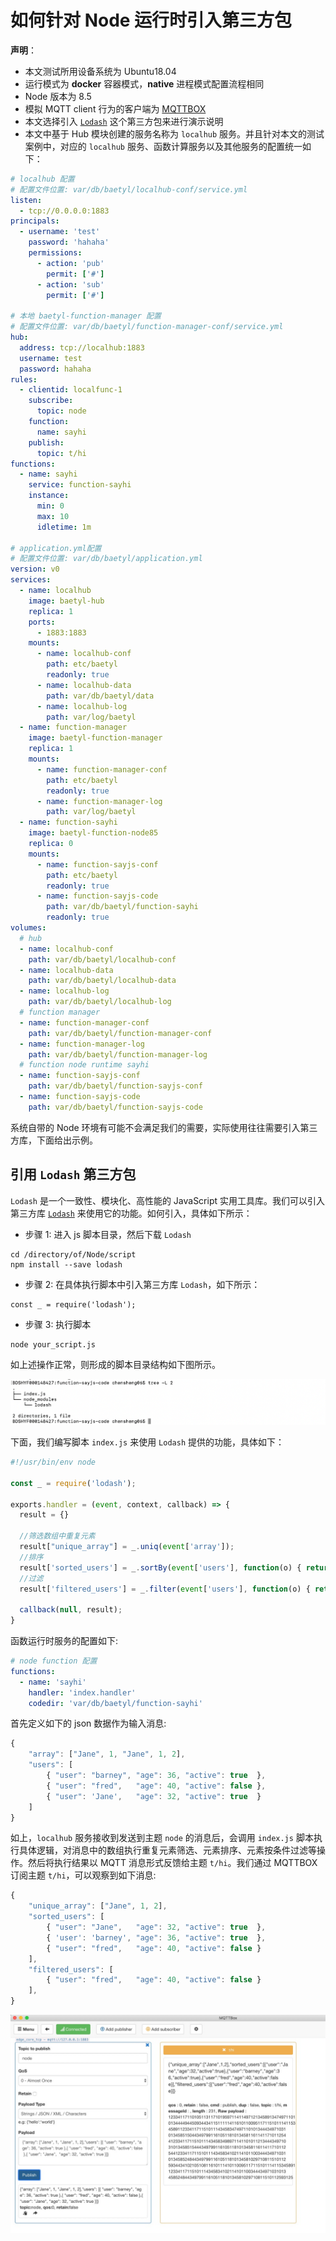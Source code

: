 # 如何针对 Node 运行时引入第三方包

**声明**：

- 本文测试所用设备系统为 Ubuntu18.04
- 运行模式为 **docker** 容器模式，**native** 进程模式配置流程相同
- Node 版本为 8.5
- 模拟 MQTT client 行为的客户端为 [MQTTBOX](../Resources-download.md#下载-MQTTBOX-客户端)
- 本文选择引入 [`Lodash`](https://www.lodashjs.com/) 这个第三方包来进行演示说明
- 本文中基于 Hub 模块创建的服务名称为 `localhub` 服务。并且针对本文的测试案例中，对应的 `localhub` 服务、函数计算服务以及其他服务的配置统一如下：

```yaml
# localhub 配置
# 配置文件位置: var/db/baetyl/localhub-conf/service.yml
listen:
  - tcp://0.0.0.0:1883
principals:
  - username: 'test'
    password: 'hahaha'
    permissions:
      - action: 'pub'
        permit: ['#']
      - action: 'sub'
        permit: ['#']

# 本地 baetyl-function-manager 配置
# 配置文件位置: var/db/baetyl/function-manager-conf/service.yml
hub:
  address: tcp://localhub:1883
  username: test
  password: hahaha
rules:
  - clientid: localfunc-1
    subscribe:
      topic: node
    function:
      name: sayhi
    publish:
      topic: t/hi
functions:
  - name: sayhi
    service: function-sayhi
    instance:
      min: 0
      max: 10
      idletime: 1m

# application.yml配置
# 配置文件位置: var/db/baetyl/application.yml
version: v0
services:
  - name: localhub
    image: baetyl-hub
    replica: 1
    ports:
      - 1883:1883
    mounts:
      - name: localhub-conf
        path: etc/baetyl
        readonly: true
      - name: localhub-data
        path: var/db/baetyl/data
      - name: localhub-log
        path: var/log/baetyl
  - name: function-manager
    image: baetyl-function-manager
    replica: 1
    mounts:
      - name: function-manager-conf
        path: etc/baetyl
        readonly: true
      - name: function-manager-log
        path: var/log/baetyl
  - name: function-sayhi
    image: baetyl-function-node85
    replica: 0
    mounts:
      - name: function-sayjs-conf
        path: etc/baetyl
        readonly: true
      - name: function-sayjs-code
        path: var/db/baetyl/function-sayhi
        readonly: true
volumes:
  # hub
  - name: localhub-conf
    path: var/db/baetyl/localhub-conf
  - name: localhub-data
    path: var/db/baetyl/localhub-data
  - name: localhub-log
    path: var/db/baetyl/localhub-log
  # function manager
  - name: function-manager-conf
    path: var/db/baetyl/function-manager-conf
  - name: function-manager-log
    path: var/db/baetyl/function-manager-log
  # function node runtime sayhi
  - name: function-sayjs-conf
    path: var/db/baetyl/function-sayjs-conf
  - name: function-sayjs-code
    path: var/db/baetyl/function-sayjs-code
```

系统自带的 Node 环境有可能不会满足我们的需要，实际使用往往需要引入第三方库，下面给出示例。

## 引用 `Lodash` 第三方包

`Lodash` 是一个一致性、模块化、高性能的 JavaScript 实用工具库。我们可以引入第三方库 [`Lodash`](https://www.lodashjs.com/) 来使用它的功能。如何引入，具体如下所示：

- 步骤 1: 进入 js 脚本目录，然后下载 `Lodash`

```shell
cd /directory/of/Node/script
npm install --save lodash
```

- 步骤 2: 在具体执行脚本中引入第三方库 `Lodash`，如下所示：

```shell
const _ = require('lodash');
```

- 步骤 3: 执行脚本

```shell
node your_script.js
```

如上述操作正常，则形成的脚本目录结构如下图所示。

![Node Lodash 第三方库脚本目录](../../images/customize/node-third-lib-dir-Lodash.png)

下面，我们编写脚本 `index.js` 来使用 `Lodash` 提供的功能，具体如下：

```javascript
#!/usr/bin/env node

const _ = require('lodash');

exports.handler = (event, context, callback) => {
  result = {}
  
  //筛选数组中重复元素
  result["unique_array"] = _.uniq(event['array']);
  //排序
  result['sorted_users'] = _.sortBy(event['users'], function(o) { return o.age; });
  //过滤
  result['filtered_users'] = _.filter(event['users'], function(o) { return !o.active; });

  callback(null, result);
}
```

函数运行时服务的配置如下:

```yaml
# node function 配置
functions:
  - name: 'sayhi'
    handler: 'index.handler'
    codedir: 'var/db/baetyl/function-sayhi'
```

首先定义如下的 json 数据作为输入消息:

```javascript
{
    "array": ["Jane", 1, "Jane", 1, 2],
    "users": [
        { "user": "barney", "age": 36, "active": true  },
        { "user": "fred",   "age": 40, "active": false },
        { "user": 'Jane',   "age": 32, "active": true  }
    ]
}
```

如上，`localhub` 服务接收到发送到主题 `node` 的消息后，会调用 `index.js` 脚本执行具体逻辑，对消息中的数组执行重复元素筛选、元素排序、元素按条件过滤等操作。然后将执行结果以 MQTT 消息形式反馈给主题 `t/hi`。我们通过 MQTTBOX 订阅主题 `t/hi`，可以观察到如下消息:

```javascript
{
    "unique_array": ["Jane", 1, 2],
    "sorted_users": [
        { "user": "Jane",   "age": 32, "active": true  },
        { 'user': 'barney', "age": 36, "active": true  },
        { "user": "fred",   "age": 40, "active": false }
    ],
    "filtered_users": [
        { "user": "fred",   "age": 40, "active": false }
    ],
}
```

![lodash数据处理](../../images/customize/write-node-script-third-lib-Lodash.png)